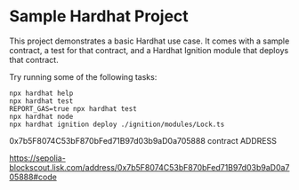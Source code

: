 # Sample Hardhat Project

This project demonstrates a basic Hardhat use case. It comes with a sample contract, a test for that contract, and a Hardhat Ignition module that deploys that contract.

Try running some of the following tasks:

```shell
npx hardhat help
npx hardhat test
REPORT_GAS=true npx hardhat test
npx hardhat node
npx hardhat ignition deploy ./ignition/modules/Lock.ts
```

0x7b5F8074C53bF870bFed71B97d03b9aD0a705888 contract ADDRESS

https://sepolia-blockscout.lisk.com/address/0x7b5F8074C53bF870bFed71B97d03b9aD0a705888#code
